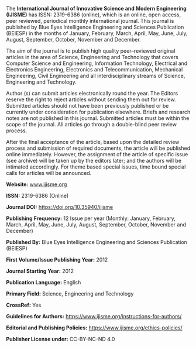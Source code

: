 The **International Journal of Innovative Science and Modern Engineering (IJISME)** has ISSN: 2319-6386 (online), which is an online, open access, peer reviewed, periodical monthly international journal. This journal is published by Blue Eyes Intelligence Engineering and Sciences Publication (BEIESP) in the months of January, February, March, April, May, June, July, August, September, October, November and December.

The aim of the journal is to publish high quality peer–reviewed original articles in the area of Science, Engineering and Technology that covers Computer Science and Engineering, Information Technology, Electrical and Electronics Engineering, Electronics and Telecommunication, Mechanical Engineering, Civil Engineering and all interdisciplinary streams of Science, Engineering and Technology. 

Author (s) can submit articles electronically round the year. The Editors reserve the right to reject articles without sending them out for review. Submitted articles should not have been previously published or be currently under consideration for publication elsewhere. Briefs and research notes are not published in this journal. Submitted articles must be within the scope of the journal. All articles go through a double-blind peer review process. 

After the final acceptance of the article, based upon the detailed review process and submission of required documents, the article will be published online immediately. However, the assignment of the article of specific issue (see archive) will be taken up by the editors later; and the authors will be intimated accordingly. For theme based special issues, time bound special calls for articles will be announced.

**Website:** www.ijisme.org

**ISSN:** 2319-6386 (Online)

**Journal DOI:** https://doi.org/10.35940/ijisme

**Publishing Frequency:** 12 Issue per year (Monthly: January, February, March, April, May, June, July, August, September, October, November and December)

**Published By:** Blue Eyes Intelligence Engineering and Sciences Publication (BEIESP)

**First Volume/Issue Publishing Year:** 2012

**Journal Starting Year:** 2012

**Publication Language:** English

**Primary Field:** Science, Engineering and Technology

**CrossRef:** Yes

**Guidelines for Authors:** https://www.ijisme.org/instructions-for-authors/

**Editorial and Publishing Policies:** https://www.ijisme.org/ethics-policies/

**Publisher License under:** CC-BY-NC-ND 4.0
